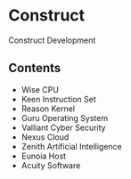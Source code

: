 # Construct
Construct Development

## Contents
- Wise CPU
- Keen Instruction Set
- Reason Kernel
- Guru Operating System
- Valliant Cyber Security
- Nexus Cloud
- Zenith Artificial Intelligence
- Eunoia Host
- Acuity Software
